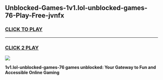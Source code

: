 
## Unblocked-Games-1v1.lol-unblocked-games-76-Play-Free-jvnfx
<h3>
<a href="https://premium76.site?title=1v1.lol-unblocked-games-76&ref=20M">CLICK TO PLAY</a></h3>
<hr>

<h3>
<a href="https://premium76.site?title=1v1.lol-unblocked-games-76&ref=20M">CLICK 2 PLAY</a>
  
</h3>

<a href="https://premium76.site?title=1v1.lol-unblocked-games-76&ref=19M"><img src="https://clearcache.store/games.png"></a>


**1v1.lol-unblocked-games-76 games unblocked: Your Gateway to Fun and Accessible Online Gaming**
